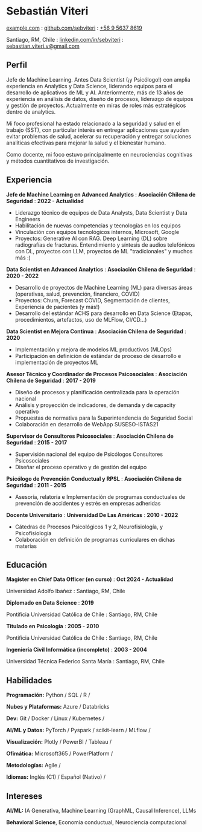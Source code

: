 ---
---

# Sebastián Viteri

<span class="iconify" data-icon="charm:person"></span> [example.com](https://seb.ai/)
  : <span class="iconify" data-icon="tabler:brand-github"></span> [github.com/sebviteri](https://github.com/sebviteri)
  : <span class="iconify" data-icon="logos:whatsapp-icon"></span> [+56 9 5637 8619](https://wa.me/56956378619)

<span class="iconify" data-icon="ic:outline-location-on"></span> Santiago, RM, Chile
  : <span class="iconify" data-icon="devicon:linkedin"></span> [linkedin.com/in/sebviteri](https://linkedin.com/in/sebviteri/)
  : <span class="iconify" data-icon="tabler:mail"></span> [sebastian.viteri.v@gmail.com](mailto:sebastian.viteri.v@gmail.com)


## Perfil

Jefe de Machine Learning. Antes Data Scientist (¡y Psicólogo!) con amplia experiencia en Analytics y Data Science, liderando equipos para el desarrollo de aplicativos de ML y AI. Anteriormente, más de 13 años de experiencia en análisis de datos, diseño de procesos, liderazgo de equipos y gestión de proyectos. Actualmente en miras de roles más estratégicos dentro de analytics.  
  
Mi foco profesional ha estado relacionado a la seguridad y salud en el trabajo (SST), con particular interés en entregar aplicaciones que ayuden evitar problemas de salud, acelerar su recuperación y entregar soluciones analíticas efectivas para mejorar la salud y el bienestar humano.  
  
Como docente, mi foco estuvo principalmente en neurociencias cognitivas y métodos cuantitativos de investigación.  


## Experiencia

**Jefe de Machine Learning en Advanced Analytics**
  : **Asociación Chilena de Seguridad**
  : **2022 - Actualidad**

- Liderazgo técnico de equipos de Data Analysts, Data Scientist y Data Engineers
- Habilitación de nuevas competencias y tecnologías en los equipos
- Vinculación con equipos tecnológicos internos, Microsoft, Google
- Proyectos: Generative AI con RAG. Deep Learning (DL) sobre radiografías de fracturas. Entendimiento y síntesis de audios telefónicos con DL,
proyectos con LLM, proyectos de ML "tradicionales" y muchos más :)


**Data Scientist en Advanced Analytics**
  : **Asociación Chilena de Seguridad**
  : **2020 - 2022**

- Desarrollo de proyectos de Machine Learning (ML) para diversas áreas (operativas, salud, prevención, financiero, COVID)
- Proyectos: Churn, Forecast COVID, Segmentación de clientes, Experiencia de pacientes (y más!)
- Desarrollo del estándar ACHS para desarrollo en Data Science (Etapas, procedimientos, artefactos, uso de MLFlow, CI/CD...)


**Data Scientist en Mejora Continua**
  : **Asociación Chilena de Seguridad**
  : **2020**

- Implementación y mejora de modelos ML productivos (MLOps)
- Participación en definición de estándar de proceso de desarrollo e implementación de proyectos ML


**Asesor Técnico y Coordinador de Procesos Psicosociales**
  : **Asociación Chilena de Seguridad**
  : **2017 - 2019**

- Diseño de procesos y planificación centralizada para la operación nacional
- Análisis y proyección de indicadores, de demanda y de capacity operativo
- Propuestas de normativa para la Superintendencia de Seguridad Social
- Colaboración en desarrollo de WebApp SUSESO-ISTAS21



**Supervisor de Consultores Psicosociales**
  : **Asociación Chilena de Seguridad**
  : **2015 - 2017**

- Supervisión nacional del equipo de Psicólogos Consultores Psicosociales
- Diseñar el proceso operativo y de gestión del equipo


**Psicólogo de Prevención Conductual y RPSL**
  : **Asociación Chilena de Seguridad**
  : **2011 - 2015**

- Asesoría, relatoría e Implementación de programas conductuales de prevención de accidentes y estrés en empresas adheridas

**Docente Universitario**
  : **Universidad De Las Américas**
  : **2010 - 2022**

- Cátedras de Procesos Psicológicos 1 y 2, Neurofisiología, y Psicofisiología
- Colaboración en definición de programas curriculares en dichas materias



## Educación

**Magister en Chief Data Officer (en curso)**
  : **Oct 2024 - Actualidad**

Universidad Adolfo Ibañez
  : Santiago, RM, Chile


**Diplomado en Data Science**
  : **2019**

Pontificia Universidad Católica de Chile
  : Santiago, RM, Chile


**Titulado en Psicología**
  : **2005 - 2010**

Pontificia Universidad Católica de Chile
  : Santiago, RM, Chile


**Ingeniería Civil Informática (incompleto)**
  : **2003 - 2004**

Universidad Técnica Federico Santa María
  : Santiago, RM, Chile


## Habilidades

**Programación:** 
<span class="iconify" data-icon="vscode-icons:file-type-python"></span> Python / 
<span class="iconify" data-icon="vscode-icons:file-type-sql"></span> SQL / 
<span class="iconify" data-icon="vscode-icons:file-type-r"></span> R / 

**Nubes y Plataformas:** 
<span class="iconify" data-icon="vscode-icons:file-type-azure"></span> Azure / 
<span class="iconify" data-icon="simple-icons:databricks"></span> Databricks

**Dev:** 
<span class="iconify" data-icon="material-icon-theme:git"></span> Git / 
<span class="iconify" data-icon="devicon:docker"></span> Docker / 
<span class="iconify" data-icon="devicon:linux"></span> Linux / 
<span class="iconify" data-icon="logos:kubernetes"></span> Kubernetes / 

**AI/ML y Datos:** 
<span class="iconify" data-icon="material-icon-theme:pytorch"></span> PyTorch / 
<span class="iconify" data-icon="logos:apache-spark"></span> Pyspark / 
<span class="iconify" data-icon="devicon:scikitlearn"></span> scikit-learn / 
<span class="iconify" data-icon="simple-icons:mlflow"></span> MLflow / 

**Visualización:** 
<span class="iconify" data-icon="devicon:plotly"></span> Plotly / 
<span class="iconify" data-icon="logos:microsoft-power-bi"></span> PowerBI / 
<span class="iconify" data-icon="logos:tableau-icon"></span> Tableau / 

**Ofimática:** 
<span class="iconify" data-icon="mdi:microsoft-office"></span> Microsoft365 / 
<span class="iconify" data-icon="arcticons:microsoft-power-apps"></span> PowerPlatform / 

**Metodologías:** 
<span class="iconify" data-icon="iconoir:agile"></span> Agile / 

**Idiomas:** 
<span class="iconify" data-icon="circle-flags:uk"></span> Inglés (C1) / 
<span class="iconify" data-icon="circle-flags:es"></span> Español (Nativo) /

## Intereses

**AI/ML:** IA Generativa, Machine Learning (GraphML, Causal Inference), LLMs

**Behavioral Science**, Economía conductual, Neurociencia computacional


